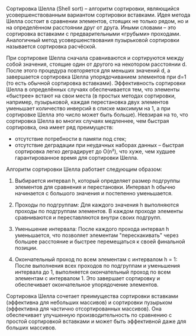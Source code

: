 Сортировка Шелла (Shell sort) – алгоритм сортировки, являющийся усовершенствованным 
вариантом сортировки вставками. Идея метода Шелла состоит в сравнении элементов, стоящих 
не только рядом, но и на определённом расстоянии друг от друга. Иными словами – это 
сортировка вставками с предварительными «грубыми» проходами. Аналогичный метод 
усовершенствования пузырьковой сортировки называется сортировка расчёской.

При сортировке Шелла сначала сравниваются и сортируются между собой значения, стоящие 
один от другого на некотором расстоянии d. После этого процедура повторяется для меньших 
значений d, а завершается сортировка Шелла упорядочиванием элементов при d=1 (то есть 
обычной сортировка вставками). Эффективность сортировки Шелла в определённых случаях 
обеспечивается тем, что элементы «быстрее» встают на свои места (в простых методах 
сортировки, например, пузырьковой, каждая перестановка двух элементов уменьшает 
количество инверсий в списке максимум на 1, а при сортировке Шелла это число может быть 
больше). Невзирая на то, что сортировка Шелла во многих случаях медленнее, чем быстрая 
сортировка, она имеет ряд преимуществ:
- отсутствие потребности в памяти под стек;
- отсутствие деградации при неудачных наборах данных – быстрая сортировка легко 
деградирует до O(n²), что хуже, чем худшее гарантированное время для сортировки 
Шелла.


Алгоритм сортировки Шелла работает следующим образом:

1. Выбирается интервал h, который определяет размер подгруппы элементов для сравнения и перестановки. 
Интервал h обычно начинается с большого значения и постепенно уменьшается.

2. Проходы по подгруппам: Для каждого значения h выполняются проходы по подгруппам элементов. 
В каждом проходе элементы сравниваются и переставляются внутри своих подгрупп.

3. Уменьшение интервала: После каждого прохода интервал h уменьшается, что позволяет элементам 
"перескакивать" через большее расстояние и быстрее перемещаться к своей финальной позиции.

4. Окончательный проход по всем элементам с интервалом h = 1: После выполнения всех проходов по 
подгруппам и уменьшения интервала до 1, выполняется окончательный проход по всем элементам с 
интервалом 1. Это завершает сортировку и обеспечивает окончательное упорядочение элементов.

Сортировка Шелла сочетает преимущества сортировки вставками (эффективна для небольших массивов) 
и сортировки пузырьком (эффективна для частично отсортированных массивов). Она обеспечивает 
улучшенную производительность по сравнению с простой сортировкой вставками и может быть эффективной 
даже для больших массивов.
